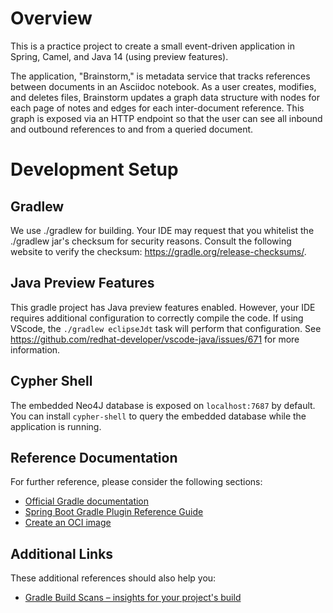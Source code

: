 # Overview

This is a practice project to create a small event-driven application in Spring,
Camel, and Java 14 (using preview features).

The application, "Brainstorm," is metadata service that tracks references
between documents in an Asciidoc notebook. As a user creates, modifies, and
deletes files, Brainstorm updates a graph data structure with nodes for each
page of notes and edges for each inter-document reference. This graph is exposed
via an HTTP endpoint so that the user can see all inbound and outbound
references to and from a queried document.

# Development Setup

## Gradlew

We use ./gradlew for building. Your IDE may request that you whitelist the
./gradlew jar's checksum for security reasons. Consult the following website to
verify the checksum: https://gradle.org/release-checksums/.

## Java Preview Features

This gradle project has Java preview features enabled. However, your IDE
requires additional configuration to correctly compile the code. If using
VScode, the `./gradlew eclipseJdt` task will perform that configuration. See
https://github.com/redhat-developer/vscode-java/issues/671 for more information.

## Cypher Shell

The embedded Neo4J database is exposed on `localhost:7687` by default. You can
install `cypher-shell` to query the embedded database while the application is
running.

## Reference Documentation
For further reference, please consider the following sections:

* [Official Gradle documentation](https://docs.gradle.org)
* [Spring Boot Gradle Plugin Reference Guide](https://docs.spring.io/spring-boot/docs/2.3.0.RELEASE/gradle-plugin/reference/html/)
* [Create an OCI image](https://docs.spring.io/spring-boot/docs/2.3.0.RELEASE/gradle-plugin/reference/html/#build-image)

## Additional Links
These additional references should also help you:

* [Gradle Build Scans – insights for your project's build](https://scans.gradle.com#gradle)


